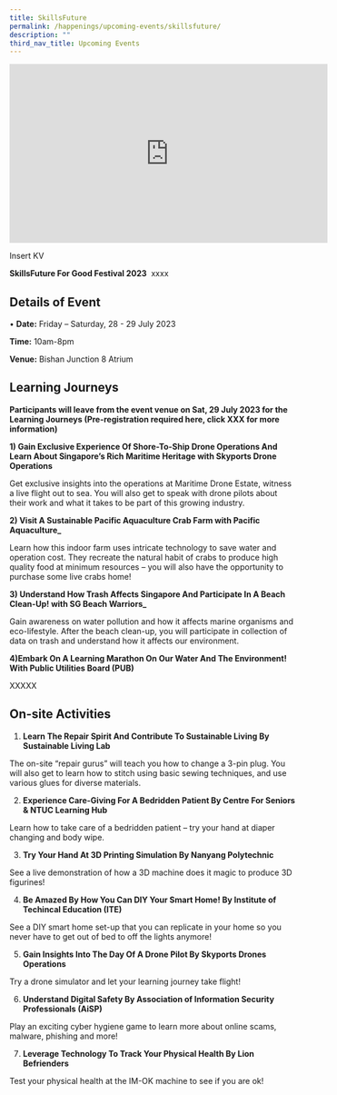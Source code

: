 ```yaml
---
title: SkillsFuture
permalink: /happenings/upcoming-events/skillsfuture/
description: ""
third_nav_title: Upcoming Events
---
```

<iframe width="560" height="315" src="https://www.youtube.com/embed/TgVlP_QS5bI" title="YouTube video player" frameborder="0" allow="accelerometer; autoplay; clipboard-write; encrypted-media; gyroscope; picture-in-picture" allowfullscreen=""></iframe>


Insert KV
	
**SkillsFuture For Good Festival 2023**&nbsp; xxxx

Details of Event
--------------------

• **Date:**&nbsp;Friday – Saturday, 28 - 29 July 2023

**Time:**&nbsp;10am-8pm

**Venue:**&nbsp;Bishan Junction 8 Atrium
&nbsp;


Learning Journeys
--------------------

**Participants will leave from the event venue on Sat, 29 July 2023 for the Learning Journeys  (Pre-registration required here, click XXX for more information)**&nbsp;


**1) Gain Exclusive Experience Of Shore-To-Ship Drone Operations And Learn About Singapore’s Rich Maritime Heritage with Skyports Drone Operations** &nbsp;

Get exclusive insights into the operations at Maritime Drone Estate, witness a live flight out to sea. You will also get to speak with drone pilots about their work and what it takes to be part of this growing industry.&nbsp;


**2)  Visit A Sustainable Pacific Aquaculture Crab Farm with Pacific Aquaculture_**&nbsp;

Learn how this indoor farm uses intricate technology to save water and operation cost. They recreate the natural habit of crabs to produce high quality food at minimum resources – you will also have the opportunity to purchase some live crabs home!&nbsp;


**3) Understand How Trash Affects Singapore And Participate In A Beach Clean-Up! with SG Beach Warriors_**

Gain awareness on water pollution and how it affects marine organisms and eco-lifestyle. After the beach clean-up, you will participate in collection of data on trash and understand how it affects our environment.&nbsp;


**4)Embark On A Learning Marathon On Our Water And The Environment! With Public Utilities Board (PUB)**

XXXXX&nbsp;


On-site Activities
--------------------

1.  **Learn The Repair Spirit And Contribute To Sustainable Living By Sustainable Living Lab** &nbsp;

The on-site “repair gurus” will teach you how to change a 3-pin plug. You will also get to learn how to stitch using basic sewing techniques, and use various glues for diverse materials. &nbsp;

2.  **Experience Care-Giving For A Bedridden Patient By Centre For Seniors &amp; NTUC Learning Hub** &nbsp;

Learn how to take care of a bedridden patient – try your hand at diaper changing and body wipe. &nbsp;


3.  **Try Your Hand At 3D Printing Simulation By Nanyang Polytechnic** &nbsp;


See a live demonstration of how a 3D machine does it magic to produce 3D figurines!&nbsp;


4.  **Be Amazed By How You Can DIY Your Smart Home! By Institute of Techincal Education (ITE)** &nbsp;


See a DIY smart home set-up that you can replicate in your home so you never have to get out of bed to off the lights anymore! &nbsp;


5.  **Gain Insights Into The Day Of A Drone Pilot By Skyports Drones Operations**


Try a drone simulator and let your learning journey take flight! &nbsp;


6.  **Understand Digital Safety By Association of Information Security Professionals (AiSP)**&nbsp;

Play an exciting cyber hygiene game to learn more about online scams, malware, phishing and more! &nbsp;


7.  **Leverage Technology To Track Your Physical Health By Lion Befrienders**&nbsp;


Test your physical health at the IM-OK machine to see if you are ok! &nbsp;